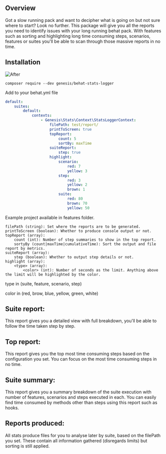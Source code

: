Overview
--------

Got a slow running pack and want to decipher what is going on but not sure where to start? Look no further. This package will give you all the reports you need to identify issues with your long running behat pack. With features such as sorting and highlighting long time consuming steps, scenarios, features or suites you'll be able to scan through those massive reports in no time.

Installation
-------------

![After](https://github.com/forceedge01/behat-stats-logger/blob/master/assets/stats.png?raw=true#version=1)

```
composer require --dev genesis/behat-stats-logger
```

Add to your behat.yml file

```yml
default:
    suites:
        default:
            contexts:
                - Genesis\Stats\Context\StatsLoggerContext:
                    filePath: test/report/
                    printToScreen: true
                    topReport:
                        count: 5
                        sortBy: maxTime
                    suiteReport:
                        step: true
                    highlight:
                        scenario:
                            red: 7
                            yellow: 3
                        step:
                            red: 3
                            yellow: 2
                            brown: 1
                        suite:
                            red: 80
                            brown: 70
                            yellow: 50
```

Example project available in features folder.

```
filePath (string): Set where the reports are to be generated.
printToScreen (boolean): Whether to produce console output or not.
topReport (array):
    count (int): Number of step summaries to show in the top report.
    sortyBy (count|maxTime|cumulativeTime): Sort the output and file report by metrics.
suiteReport (array):
    step (boolean): Whether to output step details or not.
highlight (array):
    <type> (array):
        <color> (int): Number of seconds as the limit. Anything above the limit will be highlighted by the color.
```

type in (suite, feature, scenario, step)

color in (red, brow, blue, yellow, green, white)

Suite report:
-------------

This report gives you a detailed view with full breakdown, you'll be able to follow the time taken step by step.

Top report:
-------------

This report gives you the top most time consuming steps based on the configuration you set. You can focus on the most time consuming steps in no time.

Suite summary:
-------------

This report gives you a summary breakdown of the suite execution with number of features, scenarios and steps executed in each. You can easily find time consumed by methods other than steps using this report such as hooks.

Reports produced:
---------------

All stats produce files for you to analyse later by suite, based on the filePath you set. These contain all information gathered (disregards limits) but sorting is still applied.
